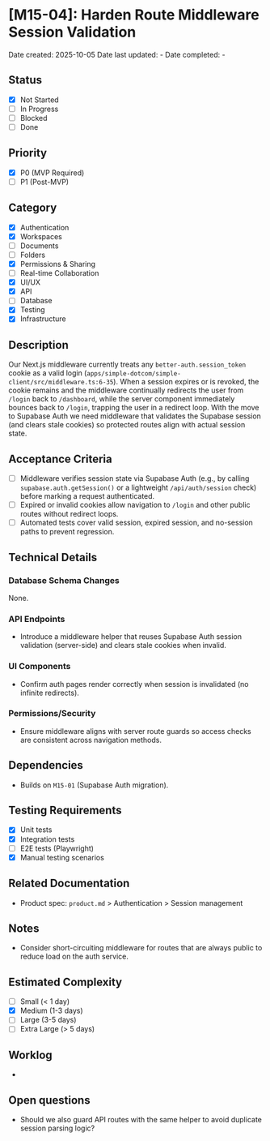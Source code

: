 # [M15-04]: Harden Route Middleware Session Validation

Date created: 2025-10-05
Date last updated: -
Date completed: -

## Status

- [x] Not Started
- [ ] In Progress
- [ ] Blocked
- [ ] Done

## Priority

- [x] P0 (MVP Required)
- [ ] P1 (Post-MVP)

## Category

- [x] Authentication
- [x] Workspaces
- [ ] Documents
- [ ] Folders
- [x] Permissions & Sharing
- [ ] Real-time Collaboration
- [x] UI/UX
- [x] API
- [ ] Database
- [x] Testing
- [x] Infrastructure

## Description

Our Next.js middleware currently treats any `better-auth.session_token` cookie as a valid login (`apps/simple-dotcom/simple-client/src/middleware.ts:6-35`). When a session expires or is revoked, the cookie remains and the middleware continually redirects the user from `/login` back to `/dashboard`, while the server component immediately bounces back to `/login`, trapping the user in a redirect loop. With the move to Supabase Auth we need middleware that validates the Supabase session (and clears stale cookies) so protected routes align with actual session state.

## Acceptance Criteria

- [ ] Middleware verifies session state via Supabase Auth (e.g., by calling `supabase.auth.getSession()` or a lightweight `/api/auth/session` check) before marking a request authenticated.
- [ ] Expired or invalid cookies allow navigation to `/login` and other public routes without redirect loops.
- [ ] Automated tests cover valid session, expired session, and no-session paths to prevent regression.

## Technical Details

### Database Schema Changes

None.

### API Endpoints

- Introduce a middleware helper that reuses Supabase Auth session validation (server-side) and clears stale cookies when invalid.

### UI Components

- Confirm auth pages render correctly when session is invalidated (no infinite redirects).

### Permissions/Security

- Ensure middleware aligns with server route guards so access checks are consistent across navigation methods.

## Dependencies

- Builds on `M15-01` (Supabase Auth migration).

## Testing Requirements

- [x] Unit tests
- [x] Integration tests
- [ ] E2E tests (Playwright)
- [x] Manual testing scenarios

## Related Documentation

- Product spec: `product.md` > Authentication > Session management

## Notes

- Consider short-circuiting middleware for routes that are always public to reduce load on the auth service.

## Estimated Complexity

- [ ] Small (< 1 day)
- [x] Medium (1-3 days)
- [ ] Large (3-5 days)
- [ ] Extra Large (> 5 days)

## Worklog

-

## Open questions

- Should we also guard API routes with the same helper to avoid duplicate session parsing logic?
